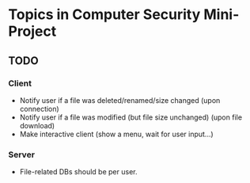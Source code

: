 # Topics in Computer Security Mini-Project #

## TODO ##
### Client ###
* Notify user if a file was deleted/renamed/size changed (upon connection)
* Notify user if a file was modified (but file size unchanged) (upon file download)
* Make interactive client (show a menu, wait for user input...)

### Server ###
* File-related DBs should be per user.
